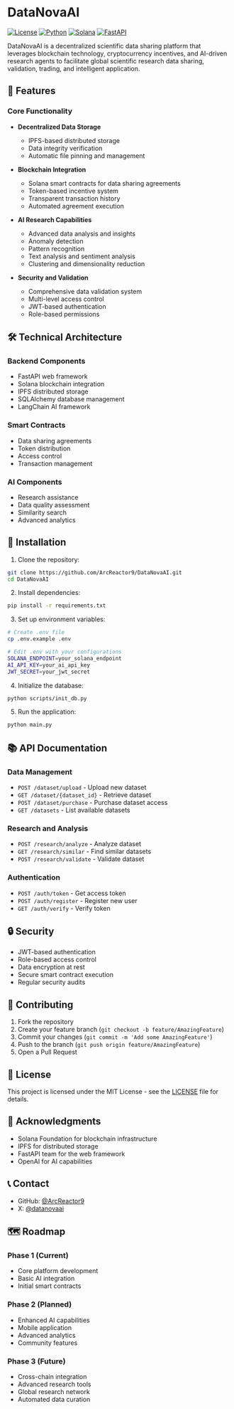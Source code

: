 # DataNovaAI

[![License](https://img.shields.io/badge/license-MIT-blue.svg)](LICENSE)
[![Python](https://img.shields.io/badge/python-3.8%2B-blue)](https://www.python.org/downloads/)
[![Solana](https://img.shields.io/badge/solana-1.14-green)](https://solana.com/)
[![FastAPI](https://img.shields.io/badge/fastapi-0.104.1-green)](https://fastapi.tiangolo.com/)

DataNovaAI is a decentralized scientific data sharing platform that leverages blockchain technology, cryptocurrency incentives, and AI-driven research agents to facilitate global scientific research data sharing, validation, trading, and intelligent application.

## 🚀 Features

### Core Functionality
- **Decentralized Data Storage**
  - IPFS-based distributed storage
  - Data integrity verification
  - Automatic file pinning and management

- **Blockchain Integration**
  - Solana smart contracts for data sharing agreements
  - Token-based incentive system
  - Transparent transaction history
  - Automated agreement execution

- **AI Research Capabilities**
  - Advanced data analysis and insights
  - Anomaly detection
  - Pattern recognition
  - Text analysis and sentiment analysis
  - Clustering and dimensionality reduction

- **Security and Validation**
  - Comprehensive data validation system
  - Multi-level access control
  - JWT-based authentication
  - Role-based permissions

## 🛠 Technical Architecture

### Backend Components
- FastAPI web framework
- Solana blockchain integration
- IPFS distributed storage
- SQLAlchemy database management
- LangChain AI framework

### Smart Contracts
- Data sharing agreements
- Token distribution
- Access control
- Transaction management

### AI Components
- Research assistance
- Data quality assessment
- Similarity search
- Advanced analytics

## 🔧 Installation

1. Clone the repository:
```bash
git clone https://github.com/ArcReactor9/DataNovaAI.git
cd DataNovaAI
```

2. Install dependencies:
```bash
pip install -r requirements.txt
```

3. Set up environment variables:
```bash
# Create .env file
cp .env.example .env

# Edit .env with your configurations
SOLANA_ENDPOINT=your_solana_endpoint
AI_API_KEY=your_ai_api_key
JWT_SECRET=your_jwt_secret
```

4. Initialize the database:
```bash
python scripts/init_db.py
```

5. Run the application:
```bash
python main.py
```

## 📚 API Documentation

### Data Management
- `POST /dataset/upload` - Upload new dataset
- `GET /dataset/{dataset_id}` - Retrieve dataset
- `POST /dataset/purchase` - Purchase dataset access
- `GET /datasets` - List available datasets

### Research and Analysis
- `POST /research/analyze` - Analyze dataset
- `GET /research/similar` - Find similar datasets
- `POST /research/validate` - Validate dataset

### Authentication
- `POST /auth/token` - Get access token
- `POST /auth/register` - Register new user
- `GET /auth/verify` - Verify token

## 🔒 Security

- JWT-based authentication
- Role-based access control
- Data encryption at rest
- Secure smart contract execution
- Regular security audits

## 🤝 Contributing

1. Fork the repository
2. Create your feature branch (`git checkout -b feature/AmazingFeature`)
3. Commit your changes (`git commit -m 'Add some AmazingFeature'`)
4. Push to the branch (`git push origin feature/AmazingFeature`)
5. Open a Pull Request

## 📄 License

This project is licensed under the MIT License - see the [LICENSE](LICENSE) file for details.

## 🙏 Acknowledgments

- Solana Foundation for blockchain infrastructure
- IPFS for distributed storage
- FastAPI team for the web framework
- OpenAI for AI capabilities

## 📞 Contact

- GitHub: [@ArcReactor9](https://github.com/ArcReactor9)
- X: [@datanovaai](https://x.com/datanovaai)

## 🗺 Roadmap

### Phase 1 (Current)
- Core platform development
- Basic AI integration
- Initial smart contracts

### Phase 2 (Planned)
- Enhanced AI capabilities
- Mobile application
- Advanced analytics
- Community features

### Phase 3 (Future)
- Cross-chain integration
- Advanced research tools
- Global research network
- Automated data curation

